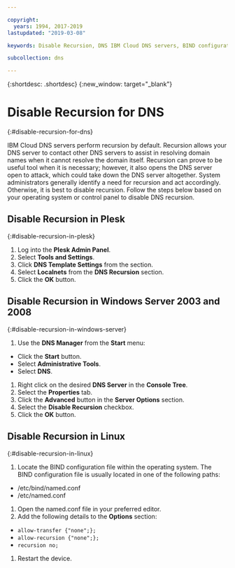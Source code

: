 ```yaml
---

copyright:
  years: 1994, 2017-2019
lastupdated: "2019-03-08"

keywords: Disable Recursion, DNS IBM Cloud DNS servers, BIND configuration file

subcollection: dns

---
```



{:shortdesc: .shortdesc}
{:new_window: target="_blank"}

# Disable Recursion for DNS
{:#disable-recursion-for-dns}

IBM Cloud DNS servers perform recursion by default. Recursion allows your DNS server to contact other DNS servers to assist in resolving domain names when it cannot resolve the domain itself. Recursion can prove to be useful tool when it is necessary; however, it also opens the DNS server open to attack, which could take down the DNS server altogether. System administrators  generally identify a need for recursion and act accordingly. Otherwise, it is best to disable recursion. Follow the steps below based on your operating system or control panel to disable DNS recursion.

## Disable Recursion in Plesk
{:#disable-recursion-in-plesk}
1. Log into the **Plesk Admin Panel**.
1. Select **Tools and Settings**.
1. Click **DNS Template Settings** from the section.
1. Select **Localnets** from the **DNS Recursion** section.
1. Click the **OK** button.

## Disable Recursion in Windows Server 2003 and 2008
{:#disable-recursion-in-windows-server}

1. Use the **DNS Manager** from the **Start** menu:
  * Click the **Start** button.
  * Select **Administrative Tools**.
  * Select **DNS**.
1. Right click on the desired **DNS Server** in the **Console Tree**.
1. Select the **Properties** tab.
1. Click the **Advanced** button in the **Server Options** section.
1. Select the **Disable Recursion** checkbox.
1. Click the **OK** button.

## Disable Recursion in Linux
{:#disable-recursion-in-linux}

1. Locate the BIND configuration file within the operating system. The BIND configuration file is usually located in one of the following paths:
  * /etc/bind/named.conf
  * /etc/named.conf

1. Open the named.conf file in your preferred editor.
1.  Add the following details to the **Options** section:
  * `allow-transfer {"none";};`
  * `allow-recursion {"none";};`
  * `recursion no;`
1. Restart the device.
